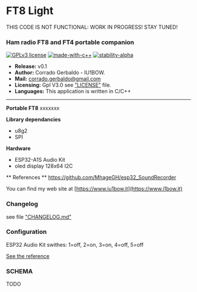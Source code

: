 FT8 Light
===

THIS CODE IS NOT FUNCTIONAL: WORK IN PROGRESS! STAY TUNED!

### Ham radio FT8 and FT4 portable companion
[![GPLv3 license](https://img.shields.io/badge/License-GPLv3-blue.svg)](http://perso.crans.org/besson/LICENSE.html)
[![made-with-c++](https://img.shields.io/badge/C++-Solutions-blue.svg?style=flat&logo=c++)](https://img.shields.io/badge/C++-Solutions-blue.svg?style=flat&logo=c++)
[![stability-alpha](https://img.shields.io/badge/stability-alpha-f4d03f.svg)](https://github.com/mkenney/software-guides/blob/master/STABILITY-BADGES.md#alpha)


- **Release:** v0.1
- **Author:** Corrado Gerbaldo - IU1BOW.
- **Mail:** <corrado.gerbaldo@gmail.com>
- **Licensing:** Gpl V3.0 see ["LICENSE"](LICENSE) file.
- **Languages:** This application is written in C/C++
___
**Portable FT8** xxxxxxx


**Library dependancies** 
- u8g2
- SPI

**Hardware** 
- ESP32-A1S Audio Kit
- oled display 128x64 I2C


** References **
https://github.com/MhageGH/esp32_SoundRecorder


You can find my web site at [https://www.iu1bow.it](https://www.i1bow.it)

### Changelog
see file ["CHANGELOG.md"](docs/CHANGELOG.md)


### Configuration

ESP32 Audio Kit swithes: 
1=off, 2=on, 3=on, 4=off, 5=off

[See the reference](https://www.pschatzmann.ch/home/2021/12/06/the-ai-thinker-audio-kit-experience-or-nothing-is-right/)




### SCHEMA            
TODO



